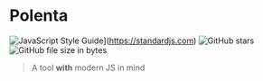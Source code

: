 # Polenta


![JavaScript Style Guide](https://img.shields.io/badge/code_style-standard-brightgreen.svg)](https://standardjs.com)
![GitHub stars](https://img.shields.io/github/stars/caonUlisses/polenta.svg?style=social)
![GitHub file size in bytes](https://img.shields.io/github/size/caonUlisses/polenta/index.js.svg)


> A tool **with** modern JS in mind
